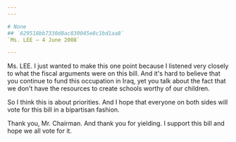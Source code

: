 ```yaml
---
---

# None
## `629518bb7330d8ac830045e8c1bd1aa8`
`Ms. LEE — 4 June 2008`

---
```



Ms. LEE. I just wanted to make this one point because I listened very 
closely to what the fiscal arguments were on this bill. And it's hard 
to believe that you continue to fund this occupation in Iraq, yet you 
talk about the fact that we don't have the resources to create schools 
worthy of our children.

So I think this is about priorities. And I hope that everyone on both 
sides will vote for this bill in a bipartisan fashion.

Thank you, Mr. Chairman. And thank you for yielding. I support this 
bill and hope we all vote for it.